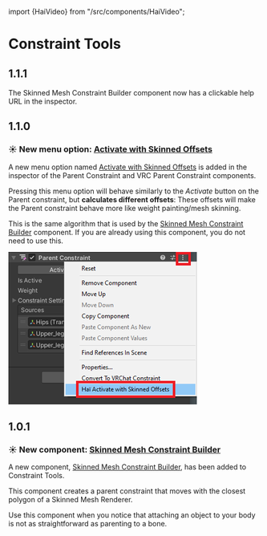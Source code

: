 import {HaiVideo} from "/src/components/HaiVideo";

# Constraint Tools

## 1.1.1

The Skinned Mesh Constraint Builder component now has a clickable help URL in the inspector.

## 1.1.0

### ☀️ New menu option: [Activate with Skinned Offsets](/docs/products/constraint-tools/activate-with-skinned-offsets)

A new menu option named [Activate with Skinned Offsets](/docs/products/constraint-tools/activate-with-skinned-offsets) is added in
the inspector of the Parent Constraint and VRC Parent Constraint components.

Pressing this menu option will behave similarly to the *Activate* button on the Parent constraint, but **calculates different offsets**:
These offsets will make the Parent constraint behave more like weight painting/mesh skinning.

This is the same algorithm that is used by the [Skinned Mesh Constraint Builder](/docs/products/constraint-tools/skinned-mesh-constraint) component.
If you are already using this component, you do not need to use this.

![mspaint_US2AvDUNAt.png](..%2Fproducts%2Fconstraint-tools%2Fimg%2Fmspaint_US2AvDUNAt.png)

## 1.0.1

### ☀️ New component: [Skinned Mesh Constraint Builder](/docs/products/constraint-tools/skinned-mesh-constraint)

A new component, [Skinned Mesh Constraint Builder](/docs/products/constraint-tools/skinned-mesh-constraint), has been added to Constraint Tools.

This component creates a parent constraint that moves with the closest polygon of a Skinned Mesh Renderer.

Use this component when you notice that attaching an object to your body is not as straightforward as parenting to a bone.

<HaiVideo src="/docs/products/constraint-tools/img/oSEDSUFVRj.mp4"></HaiVideo>
